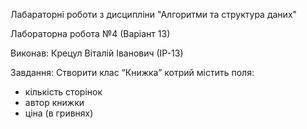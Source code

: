 Лабараторні роботи з дисципліни "Алгоритми та структура даних"

Лабораторна робота №4 (Варіант 13)

Виконав: Крецул Віталій Іванович (ІР-13)

Завдання: Створити клас “Книжка” котрий містить поля:
 - кількість сторінок
- автор книжки
- ціна (в гривнях)
